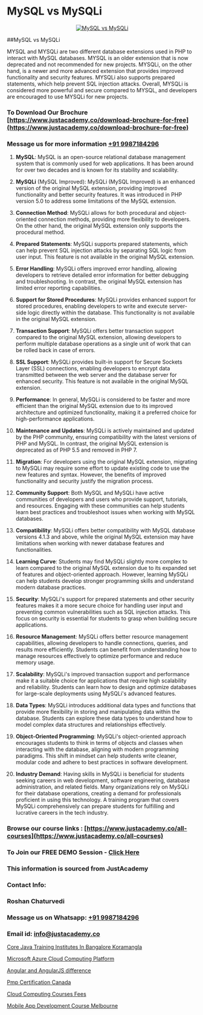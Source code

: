 # MySQL vs MySQLi

<p align="center">
  <a href="https://justacademy.co/course-detail/mysql-training">
    <img src="https://justacademy.co/storage2/course_image/1709880865_course_image.webp" alt="MySQL vs MySQLi">
  </a>
</p>
##MySQL vs MySQLi

MYSQL and MYSQLi are two different database extensions used in PHP to interact with MySQL databases. MYSQL is an older extension that is now deprecated and not recommended for new projects. MYSQLi, on the other hand, is a newer and more advanced extension that provides improved functionality and security features. MYSQLi also supports prepared statements, which help prevent SQL injection attacks. Overall, MYSQLi is considered more powerful and secure compared to MYSQL, and developers are encouraged to use MYSQLi for new projects.
### To Download Our Brochure [https://www.justacademy.co/download-brochure-for-free](https://www.justacademy.co/download-brochure-for-free)
### Message us for more information [+91 9987184296](https://api.whatsapp.com/send?phone=919987184296)
1) **MySQL**:
MySQL is an open-source relational database management system that is commonly used for web applications. It has been around for over two decades and is known for its stability and scalability.

2) **MySQLi** (MySQL Improved):
MySQLi (MySQL Improved) is an enhanced version of the original MySQL extension, providing improved functionality and better security features. It was introduced in PHP version 5.0 to address some limitations of the MySQL extension.

3) **Connection Method**:
MySQLi allows for both procedural and object-oriented connection methods, providing more flexibility to developers. On the other hand, the original MySQL extension only supports the procedural method.

4) **Prepared Statements**:
MySQLi supports prepared statements, which can help prevent SQL injection attacks by separating SQL logic from user input. This feature is not available in the original MySQL extension.

5) **Error Handling**:
MySQLi offers improved error handling, allowing developers to retrieve detailed error information for better debugging and troubleshooting. In contrast, the original MySQL extension has limited error reporting capabilities.

6) **Support for Stored Procedures**:
MySQLi provides enhanced support for stored procedures, enabling developers to write and execute server-side logic directly within the database. This functionality is not available in the original MySQL extension.

7) **Transaction Support**:
MySQLi offers better transaction support compared to the original MySQL extension, allowing developers to perform multiple database operations as a single unit of work that can be rolled back in case of errors.

8) **SSL Support**:
MySQLi provides built-in support for Secure Sockets Layer (SSL) connections, enabling developers to encrypt data transmitted between the web server and the database server for enhanced security. This feature is not available in the original MySQL extension.

9) **Performance**:
In general, MySQLi is considered to be faster and more efficient than the original MySQL extension due to its improved architecture and optimized functionality, making it a preferred choice for high-performance applications.

10) **Maintenance and Updates**:
MySQLi is actively maintained and updated by the PHP community, ensuring compatibility with the latest versions of PHP and MySQL. In contrast, the original MySQL extension is deprecated as of PHP 5.5 and removed in PHP 7.

11) **Migration**:
For developers using the original MySQL extension, migrating to MySQLi may require some effort to update existing code to use the new features and syntax. However, the benefits of improved functionality and security justify the migration process.

12) **Community Support**:
Both MySQL and MySQLi have active communities of developers and users who provide support, tutorials, and resources. Engaging with these communities can help students learn best practices and troubleshoot issues when working with MySQL databases.

13) **Compatibility**:
MySQLi offers better compatibility with MySQL database versions 4.1.3 and above, while the original MySQL extension may have limitations when working with newer database features and functionalities.

14) **Learning Curve**:
Students may find MySQLi slightly more complex to learn compared to the original MySQL extension due to its expanded set of features and object-oriented approach. However, learning MySQLi can help students develop stronger programming skills and understand modern database practices.

15) **Security**:
MySQLi's support for prepared statements and other security features makes it a more secure choice for handling user input and preventing common vulnerabilities such as SQL injection attacks. This focus on security is essential for students to grasp when building secure applications.

16) **Resource Management**:
MySQLi offers better resource management capabilities, allowing developers to handle connections, queries, and results more efficiently. Students can benefit from understanding how to manage resources effectively to optimize performance and reduce memory usage.

17) **Scalability**:
MySQLi's improved transaction support and performance make it a suitable choice for applications that require high scalability and reliability. Students can learn how to design and optimize databases for large-scale deployments using MySQLi's advanced features.

18) **Data Types**:
MySQLi introduces additional data types and functions that provide more flexibility in storing and manipulating data within the database. Students can explore these data types to understand how to model complex data structures and relationships effectively.

19) **Object-Oriented Programming**:
MySQLi's object-oriented approach encourages students to think in terms of objects and classes when interacting with the database, aligning with modern programming paradigms. This shift in mindset can help students write cleaner, modular code and adhere to best practices in software development.

20) **Industry Demand**:
Having skills in MySQLi is beneficial for students seeking careers in web development, software engineering, database administration, and related fields. Many organizations rely on MySQLi for their database operations, creating a demand for professionals proficient in using this technology. A training program that covers MySQLi comprehensively can prepare students for fulfilling and lucrative careers in the tech industry.

### Browse our course links : [https://www.justacademy.co/all-courses](https://www.justacademy.co/all-courses) 
### To Join our FREE DEMO Session - [Click Here](https://www.justacademy.co/register-for-course-demo)


### This information is sourced from JustAcademy
### Contact Info:
### Roshan Chaturvedi
### Message us on Whatsapp: [+91 9987184296](https://api.whatsapp.com/send?phone=919987184296)
### Email id: [info@justacademy.co](mailto:info@justacademy.co)
                
[Core Java Training Institutes In Bangalore Koramangla](https://www.linkedin.com/pulse/core-java-training-institutes-bangalore-koramangla-gswde?trackingId=oFg0oS%2BJStfgLOz4sd6yng%3D%3D&lipi=urn%3Ali%3Apage%3Ad_flagship3_company_admin%3BPMbi7PJsSrOfOFf5jCv3gg%3D%3D)

[Microsoft Azure Cloud Computing Platform](https://www.linkedin.com/pulse/microsoft-azure-cloud-computing-platform-q1vxc?trackingId=oqOi%2Bowinok3vtsnSrJjaA%3D%3D&lipi=urn%3Ali%3Apage%3Ad_flagship3_company_admin%3B%2BhR3vy1dRIi%2FxP7UWLS2ww%3D%3D)

[Angular and AngularJS difference](https://medium.com/@akanshapatil/angular-and-angularjs-difference-44ec10c233e0)

[Pmp Certification Canada](https://medium.com/@shivamja27/pmp-certification-canada-bd174719056f)

[Cloud Computing Courses Fees](https://justacademyin.github.io/justacademy/cloud-computing-courses-fees)

[Mobile App Development Course Melbourne](https://justacademyin.github.io/Articles/Mobile-App-Development-Course-Melbourne)

